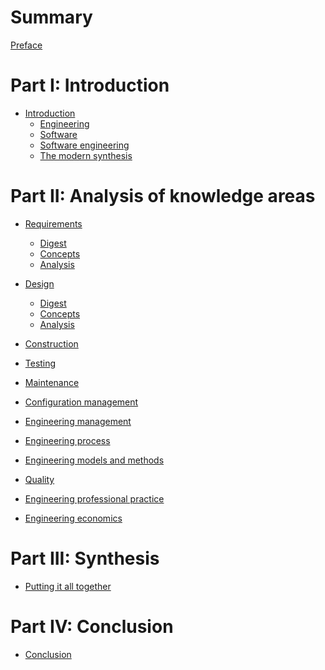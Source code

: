# Summary

<!-- vale Google.Headings = NO -->

[](dedication.md)
[Preface](preface.md)

# Part I: Introduction

- [Introduction](introduction/index.md)
  - [Engineering](introduction/engineering.md)
  - [Software](introduction/software.md)
  - [Software engineering](introduction/software-engineering.md)
  - [The modern synthesis](introduction/the-modern-synthesis.md)

# Part II: Analysis of knowledge areas

- [Requirements](requirements/index.md)
  - [Digest](requirements/digest.md)
  - [Concepts](requirements/concepts.md)
  - [Analysis](requirements/analysis.md)

- [Design](design/index.md)
  - [Digest](design/digest.md)
  - [Concepts](design/concepts.md)
  - [Analysis](design/analysis.md)

- [Construction](construction.md)
- [Testing](testing.md)
- [Maintenance](maintenance.md)
- [Configuration management](configuration-management.md)
- [Engineering management](engineering-management.md)
- [Engineering process](engineering-process.md)
- [Engineering models and methods](engineering-models-methods.md)
- [Quality](quality.md)
- [Engineering professional practice](engineering-professional-practice.md)
- [Engineering economics](engineering-economics.md)

# Part III: Synthesis

- [Putting it all together](synthesis.md)

# Part IV: Conclusion

- [Conclusion](conclusion.md)

<!-- vale Google.Headings = YES -->

